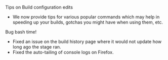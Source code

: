 Tips on Build configuration edits

* We now provide tips for various popular commands which may help in speeding up your builds, gotchas you might have when using them, etc.

Bug bash time!

* Fixed an issue on the build history page where it would not update how long ago the stage ran.
* Fixed the auto-tailing of console logs on Firefox.
